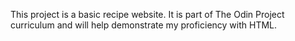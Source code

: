 This project is a basic recipe website. It is part of The Odin Project curriculum and will help demonstrate my proficiency with HTML.
